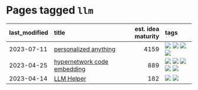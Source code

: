 # Pages tagged `llm`

|last_modified|title|est. idea maturity|tags
|:---|:---|---:|:---|
|2023-07-11|[personalized anything](../personalized_anything.md)|4159|[![](https://img.shields.io/badge/tag-gdpr_data_export-d3fceb)](../tags/gdpr_data_export.md) [![](https://img.shields.io/badge/tag-llm-8fb3d)](../tags/llm.md) [![](https://img.shields.io/badge/tag-personalization-e13c2b)](../tags/personalization.md) [![](https://img.shields.io/badge/tag-productivity-297b32)](../tags/productivity.md)|
|2023-04-25|[hypernetwork code embedding](../hypernetwork_embedding_for_code.md)|889|[![](https://img.shields.io/badge/tag-embeddings-90446b)](../tags/embeddings.md) [![](https://img.shields.io/badge/tag-llm-8fb3d)](../tags/llm.md) [![](https://img.shields.io/badge/tag-machinelearning-35d2ce)](../tags/machinelearning.md) [![](https://img.shields.io/badge/tag-models-a68128)](../tags/models.md) [![](https://img.shields.io/badge/tag-nlp-8e95e2)](../tags/nlp.md)|
|2023-04-14|[LLM Helper](../llm-helper.md)|182|[![](https://img.shields.io/badge/tag-llm-8fb3d)](../tags/llm.md) [![](https://img.shields.io/badge/tag-tooling-92ab1c)](../tags/tooling.md)|